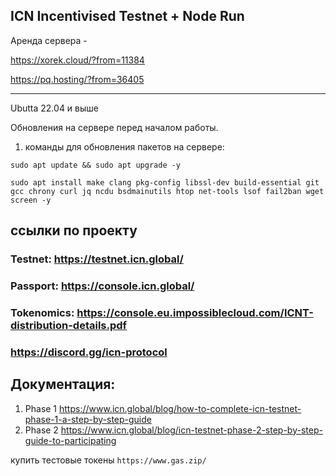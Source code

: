 ## ICN Incentivised Testnet + Node Run

Аренда сервера - 

https://xorek.cloud/?from=11384

https://pq.hosting/?from=36405




------------------------------------------------------------------------------------------------
Ubutta 22.04 и выше 

Обновления на сервере перед началом работы.

1) команды для обновления пакетов на сервере:

```
sudo apt update && sudo apt upgrade -y
```
```
sudo apt install make clang pkg-config libssl-dev build-essential git gcc chrony curl jq ncdu bsdmainutils htop net-tools lsof fail2ban wget screen -y
```

## ссылки по проекту

### Testnet: https://testnet.icn.global/

### Passport: https://console.icn.global/

### Tokenomics:  https://console.eu.impossiblecloud.com/ICNT-distribution-details.pdf

### https://discord.gg/icn-protocol

## Документация:
1. Phase 1 https://www.icn.global/blog/how-to-complete-icn-testnet-phase-1-a-step-by-step-guide
2. Phase 2 https://www.icn.global/blog/icn-testnet-phase-2-step-by-step-guide-to-participating



купить тестовые токены
``
https://www.gas.zip/
``
